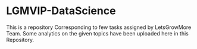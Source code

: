 # LGMVIP-DataScience

This is a repository Corresponding to few tasks assigned by LetsGrowMore Team. Some analytics on the given topics have been uploaded here in this Repository. 
